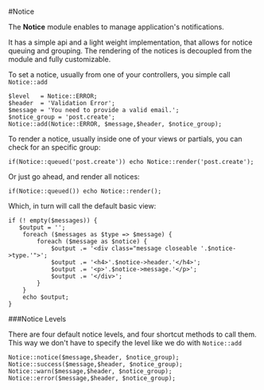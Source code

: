 #Notice

The **Notice** module enables to manage application's notifications.

It has a simple api and a light weight implementation, that allows for notice queuing and grouping.
The rendering of the notices is decoupled from the module and fully customizable.

To set a notice, usually from one of your controllers, you simple call `Notice::add`

    $level   = Notice::ERROR;
    $header  = 'Validation Error';
    $message = 'You need to provide a valid email.';
    $notice_group = 'post.create';
    Notice::add(Notice::ERROR, $message,$header, $notice_group);

To render a notice, usually inside one of your views or partials, you can check for an specific group:

    if(Notice::queued('post.create')) echo Notice::render('post.create');

Or just go ahead, and render all notices:

    if(Notice::queued()) echo Notice::render();

Which, in turn will call the default basic view:

    if (! empty($messages)) {
       $output = '';
        foreach ($messages as $type => $message) {
            foreach ($message as $notice) {
                $output .= '<div class="message closeable '.$notice->type.'">';
                $output .= '<h4>'.$notice->header.'</h4>';
                $output .= '<p>'.$notice->message.'</p>';
                $output .= '</div>';
            }
        }
        echo $output;
    }


###Notice Levels

There are four default notice levels, and four shortcut methods to call them.
This way we don't have to specify the level like we do with `Notice::add`

    Notice::notice($message,$header, $notice_group);
    Notice::success($message,$header, $notice_group);
    Notice::warn($message,$header, $notice_group);
    Notice::error($message,$header, $notice_group);

